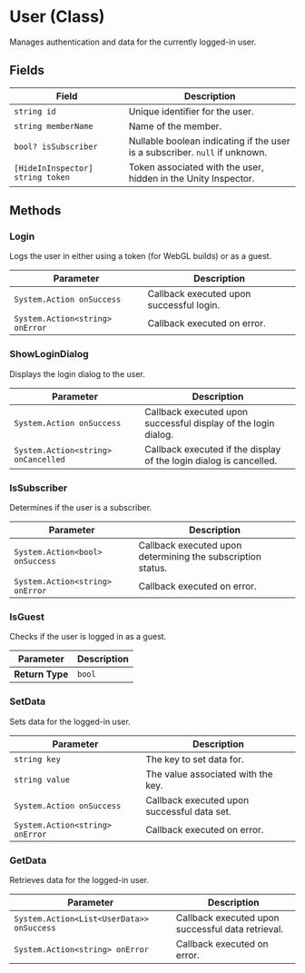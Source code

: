 # User (Class)

Manages authentication and data for the currently logged-in user.

## Fields

| Field                  | Description                                                    |
|------------------------|----------------------------------------------------------------|
| `string id`            | Unique identifier for the user.                                 |
| `string memberName`    | Name of the member.                                            |
| `bool? isSubscriber`   | Nullable boolean indicating if the user is a subscriber. `null` if unknown. |
| `[HideInInspector] string token` | Token associated with the user, hidden in the Unity Inspector. |

## Methods

### Login

Logs the user in either using a token (for WebGL builds) or as a guest.

| Parameter            | Description                                                    |
|----------------------|----------------------------------------------------------------|
| `System.Action onSuccess` | Callback executed upon successful login.                 |
| `System.Action<string> onError` | Callback executed on error.                         |

### ShowLoginDialog

Displays the login dialog to the user.

| Parameter            | Description                                                    |
|----------------------|----------------------------------------------------------------|
| `System.Action onSuccess` | Callback executed upon successful display of the login dialog. |
| `System.Action<string> onCancelled` | Callback executed if the display of the login dialog is cancelled. |

### IsSubscriber

Determines if the user is a subscriber. 

| Parameter            | Description                                                    |
|----------------------|----------------------------------------------------------------|
| `System.Action<bool> onSuccess` | Callback executed upon determining the subscription status. |
| `System.Action<string> onError` | Callback executed on error.                               |

### IsGuest

Checks if the user is logged in as a guest.

| Parameter            | Description                                                      |
|----------------------|----------------------------------------------------------------|
| **Return Type**                | `bool`                                           |

### SetData

Sets data for the logged-in user.

| Parameter            | Description                                                    |
|----------------------|----------------------------------------------------------------|
| `string key`         | The key to set data for.                                    |
| `string value`       | The value associated with the key.                         |
| `System.Action onSuccess` | Callback executed upon successful data set.             |
| `System.Action<string> onError` | Callback executed on error.                         |

### GetData

Retrieves data for the logged-in user.

| Parameter            | Description                                                    |
|----------------------|----------------------------------------------------------------|
| `System.Action<List<UserData>> onSuccess` | Callback executed upon successful data retrieval.     |
| `System.Action<string> onError` | Callback executed on error.                         |
